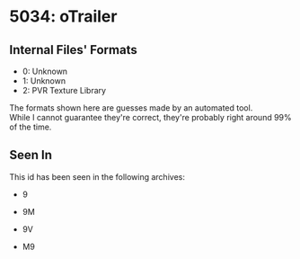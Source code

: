 # 5034: oTrailer



## Internal Files' Formats
- 0: Unknown
- 1: Unknown
- 2: PVR Texture Library

The formats shown here are guesses made by an automated tool.  
While I cannot guarantee they're correct, they're probably right around 99% of the time.

## Seen In

This id has been seen in the following archives:  

- 9  

- 9M  

- 9V  

- M9  
